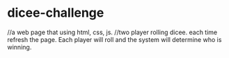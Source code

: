 # dicee-challenge

//a web page that using html, css, js.
//two player rolling dicee. each time refresh the page. Each player will roll and the system will determine who is winning.
